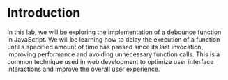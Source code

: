 # Introduction

In this lab, we will be exploring the implementation of a debounce function in JavaScript. We will be learning how to delay the execution of a function until a specified amount of time has passed since its last invocation, improving performance and avoiding unnecessary function calls. This is a common technique used in web development to optimize user interface interactions and improve the overall user experience.

